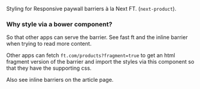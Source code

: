 Styling for Responsive paywall barriers à la Next FT. (`next-product`).

### Why style via a bower component?

So that other apps can serve the barrier. See fast ft and the inline barrier when trying to read more content.

Other apps can fetch `ft.com/products?fragment=true` to get an html fragment version of the barrier and import the styles via this component so that they have the supporting css.

Also see inline barriers on the article page.
